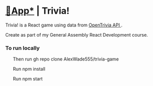 # [🔗App*](http://www.churnit.me/) | Trivia!

Trivia! is a React game using data from <a href="https://opentdb.com/"> OpenTrivia API </a>.

Create as part of my General Assembly React Development course.

<h3>To run locally </h3>

<ul> Then run gh repo clone AlexWade555/trivia-game </ul>
<ul> Run npm install </ul>
<ul> Run npm start </ul>
